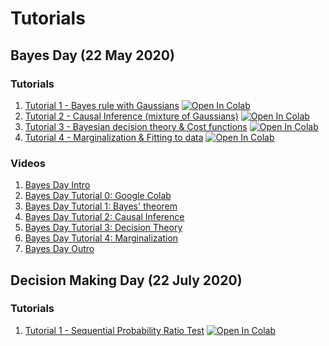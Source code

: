 # Tutorials
## Bayes Day (22 May 2020)
### Tutorials
1. [Tutorial 1 - Bayes rule with Gaussians](Bayes/BayesDay_Tutorial_1.ipynb) [![Open In Colab](https://colab.research.google.com/assets/colab-badge.svg)](https://colab.research.google.com/github/NeuromatchAcademy/course-content/blob/master/tutorials/Bayes/BayesDay_Tutorial_1.ipynb)  
2. [Tutorial 2 - Causal Inference (mixture of Gaussians)](Bayes/BayesDay_Tutorial_2.ipynb) [![Open In Colab](https://colab.research.google.com/assets/colab-badge.svg)](https://colab.research.google.com/github/NeuromatchAcademy/course-content/blob/master/tutorials/Bayes/BayesDay_Tutorial_2.ipynb)  
3. [Tutorial 3 - Bayesian decision theory & Cost functions](Bayes/BayesDay_Tutorial_3.ipynb) [![Open In Colab](https://colab.research.google.com/assets/colab-badge.svg)](https://colab.research.google.com/github/NeuromatchAcademy/course-content/blob/master/tutorials/Bayes/BayesDay_Tutorial_3.ipynb)
3. [Tutorial 4 - Marginalization & Fitting to data](Bayes/BayesDay_Tutorial_4.ipynb) [![Open In Colab](https://colab.research.google.com/assets/colab-badge.svg)](https://colab.research.google.com/github/NeuromatchAcademy/course-content/blob/master/tutorials/Bayes/BayesDay_Tutorial_4.ipynb)
### Videos
1. [Bayes Day Intro](https://youtu.be/uW8dbFbdOjo)
1. [Bayes Day Tutorial 0: Google Colab](https://youtu.be/kXuGHN-8FlE)
1. [Bayes Day Tutorial 1: Bayes' theorem](https://youtu.be/LhUTj8tT6kE)
2. [Bayes Day Tutorial 2: Causal Inference](https://youtu.be/nCQXUJMMhN4)
3. [Bayes Day Tutorial 3: Decision Theory](https://youtu.be/NMDrEANDyfI)
4. [Bayes Day Tutorial 4: Marginalization](https://youtu.be/OVDtW6aTz1c)
4. [Bayes Day Outro]( https://youtu.be/njSGa9__fF0 )

## Decision Making Day (22 July 2020)
### Tutorials
1. [Tutorial 1 - Sequential Probability Ratio Test](DecisionMaking/TA_solutions/Tutorial1_SPRT_solutions.ipynb) [![Open In Colab](https://colab.research.google.com/assets/colab-badge.svg)](https://colab.research.google.com/github/XaqLab/course-content/blob/w2d3/tutorials/DecisionMaking/TA_solutions/Tutorial1_SPRT_solutions.ipynb)